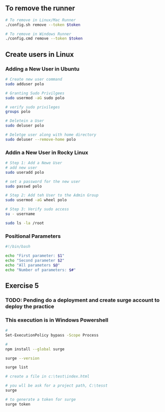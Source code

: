 



## To remove the runner
```bash
# To remove in Linux/Mac Runner
./config.sh remove --token $token

# To remove in Windows Runner
./config.cmd remove --token $token

```


## Create users in Linux

### Adding a New User in Ubuntu
```bash
# Create new user command
sudo adduser polo

# Granting Sudo Privilgees
sudo usermod -aG sudo polo

# verify sudo privileges
groups polo

# Deletein a User
sudo deluser polo

# Deletge user along with home directory
sudo deluser --remove-home polo

```

### Addin a New User in Rocky Linux
```bash
# Step 1: Add a Newe User
# add new user
sudo useradd polo

# set a password for the new user
sudo passwd polo

# Step 2: Add teh User to the Admin Group
sudo usermod -aG wheel polo

# Step 3: Verify sudo access
su - username

sudo ls -la /root

```


### Positional Parameters
```bash
#!/bin/bash

echo "First parameter: $1"
echo "Second parameter $2"
echo "All parameters $@"
echo "Number of parameters: $#"

```


## Exercise 5

### TODO: Pending do a deployment and create surge account to deploy the practice

### This execution is in Windows Powershell
```bash
#
Set-ExecutionPolicy bypass -Scope Process

#
npm install --global surge

surge --version

surge list

# create a file in c:\test\index.html

# you wll be ask for a project path, C:\tesst
surge

# to generate a token for surge
surge token


```


